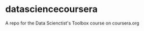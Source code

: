 datasciencecoursera
===================

A repo for the Data Scienctist's Toolbox course on coursera.org
